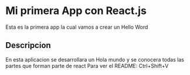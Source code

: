 # Mi primera App con React.js
Esta es la primera app la cual vamos a crear un Hello Word

## Descripcion
En esta aplicacion se desarrollara un Hola mundo y se conocera todas las partes que forman parte de react
Para ver el README: Ctrl+Shift+V

